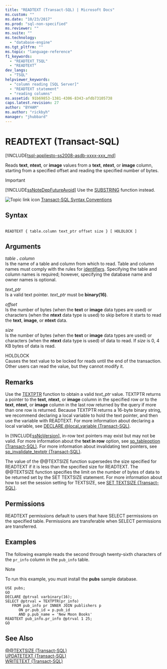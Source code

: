 ```yaml
---
title: "READTEXT (Transact-SQL) | Microsoft Docs"
ms.custom: ""
ms.date: "10/23/2017"
ms.prod: "sql-non-specified"
ms.reviewer: ""
ms.suite: ""
ms.technology: 
  - "database-engine"
ms.tgt_pltfrm: ""
ms.topic: "language-reference"
f1_keywords: 
  - "READTEXT_TSQL"
  - "READTEXT"
dev_langs: 
  - "TSQL"
helpviewer_keywords: 
  - "column reading [SQL Server]"
  - "READTEXT statement"
  - "reading columns"
ms.assetid: 91b69853-1381-4306-8343-afdb73105738
caps.latest.revision: 27
author: "BYHAM"
ms.author: "rickbyh"
manager: "jhubbard"
---
```

# READTEXT (Transact-SQL)
[!INCLUDE[tsql-appliesto-ss2008-asdb-xxxx-xxx_md](../../includes/tsql-appliesto-ss2008-asdb-xxxx-xxx-md.md)]

  Reads **text**, **ntext**, or **image** values from a **text**, **ntext**, or **image** column, starting from a specified offset and reading the specified number of bytes.  
  
> [!IMPORTANT]  
>  [!INCLUDE[ssNoteDepFutureAvoid](../../includes/ssnotedepfutureavoid-md.md)] Use the [SUBSTRING](../../t-sql/functions/substring-transact-sql.md) function instead.  
  
 ![Topic link icon](../../database-engine/configure-windows/media/topic-link.gif "Topic link icon") [Transact-SQL Syntax Conventions](../../t-sql/language-elements/transact-sql-syntax-conventions-transact-sql.md)  
  
## Syntax  
  
```  
  
READTEXT { table.column text_ptr offset size } [ HOLDLOCK ]  
```  
  
## Arguments  
 *table* **.** *column*  
 Is the name of a table and column from which to read. Table and column names must comply with the rules for [identifiers](../../relational-databases/databases/database-identifiers.md). Specifying the table and column names is required; however, specifying the database name and owner names is optional.  
  
 *text_ptr*  
 Is a valid text pointer. *text_ptr* must be **binary(16)**.  
  
 *offset*  
 Is the number of bytes (when the **text** or **image** data types are used) or characters (when the **ntext** data type is used) to skip before it starts to read the **text**, **image**, or **ntext** data.  
  
 *size*  
 Is the number of bytes (when the **text** or **image** data types are used) or characters (when the **ntext** data type is used) of data to read. If *size* is 0, 4 KB bytes of data is read.  
  
 HOLDLOCK  
 Causes the text value to be locked for reads until the end of the transaction. Other users can read the value, but they cannot modify it.  
  
## Remarks  
 Use the [TEXTPTR](../../t-sql/functions/text-and-image-functions-textptr-transact-sql.md) function to obtain a valid *text_ptr* value. TEXTPTR returns a pointer to the **text**, **ntext**, or **image** column in the specified row or to the **text**, **ntext**, or **image** column in the last row returned by the query if more than one row is returned. Because TEXTPTR returns a 16-byte binary string, we recommend declaring a local variable to hold the text pointer, and then use the variable with READTEXT. For more information about declaring a local variable, see [DECLARE @local_variable &#40;Transact-SQL&#41;](../../t-sql/language-elements/declare-local-variable-transact-sql.md).  
  
 In [!INCLUDE[ssNoVersion](../../includes/ssnoversion-md.md)], in-row text pointers may exist but may not be valid. For more information about the **text in row** option, see [sp_tableoption &#40;Transact-SQL&#41;](../../relational-databases/system-stored-procedures/sp-tableoption-transact-sql.md). For more information about invalidating text pointers, see [sp_invalidate_textptr &#40;Transact-SQL&#41;](../../relational-databases/system-stored-procedures/sp-invalidate-textptr-transact-sql.md).  
  
 The value of the @@TEXTSIZE function supersedes the size specified for READTEXT if it is less than the specified size for READTEXT. The @@TEXTSIZE function specifies the limit on the number of bytes of data to be returned set by the SET TEXTSIZE statement. For more information about how to set the session setting for TEXTSIZE, see [SET TEXTSIZE &#40;Transact-SQL&#41;](../../t-sql/statements/set-textsize-transact-sql.md).  
  
## Permissions  
 READTEXT permissions default to users that have SELECT permissions on the specified table. Permissions are transferable when SELECT permissions are transferred.  
  
## Examples  
 The following example reads the second through twenty-sixth characters of the `pr_info` column in the `pub_info` table.  
  
> [!NOTE]  
>  To run this example, you must install the **pubs** sample database.  
  
```  
USE pubs;  
GO  
DECLARE @ptrval varbinary(16);  
SELECT @ptrval = TEXTPTR(pr_info)   
   FROM pub_info pr INNER JOIN publishers p  
      ON pr.pub_id = p.pub_id   
      AND p.pub_name = 'New Moon Books'  
READTEXT pub_info.pr_info @ptrval 1 25;  
GO  
```  
  
## See Also  
 [@@TEXTSIZE &#40;Transact-SQL&#41;](../../t-sql/functions/textsize-transact-sql.md)   
 [UPDATETEXT &#40;Transact-SQL&#41;](../../t-sql/queries/updatetext-transact-sql.md)   
 [WRITETEXT &#40;Transact-SQL&#41;](../../t-sql/queries/writetext-transact-sql.md)  
  
  
